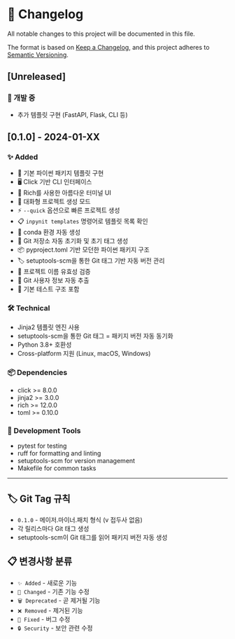 # 📝 Changelog

All notable changes to this project will be documented in this file.

The format is based on [Keep a Changelog](https://keepachangelog.com/en/1.0.0/),
and this project adheres to [Semantic Versioning](https://semver.org/spec/v2.0.0.html).

## [Unreleased]

### 🚧 개발 중

- 추가 템플릿 구현 (FastAPI, Flask, CLI 등)

## [0.1.0] - 2024-01-XX

### ✨ Added

- 🎯 기본 파이썬 패키지 템플릿 구현
- 🖥️ Click 기반 CLI 인터페이스
- 🎨 Rich를 사용한 아름다운 터미널 UI
- 🔧 대화형 프로젝트 생성 모드
- ⚡ `--quick` 옵션으로 빠른 프로젝트 생성
- 📋 `inpynit templates` 명령어로 템플릿 목록 확인
- 🐍 conda 환경 자동 생성
- 🌱 Git 저장소 자동 초기화 및 초기 태그 생성
- 📦 pyproject.toml 기반 모던한 파이썬 패키지 구조
- 🏷️ setuptools-scm을 통한 Git 태그 기반 자동 버전 관리
- 🎯 프로젝트 이름 유효성 검증
- 📧 Git 사용자 정보 자동 추출
- 🧪 기본 테스트 구조 포함

### 🛠️ Technical

- Jinja2 템플릿 엔진 사용
- setuptools-scm을 통한 Git 태그 = 패키지 버전 자동 동기화
- Python 3.8+ 호환성
- Cross-platform 지원 (Linux, macOS, Windows)

### 📦 Dependencies

- click >= 8.0.0
- jinja2 >= 3.0.0
- rich >= 12.0.0
- toml >= 0.10.0

### 🔧 Development Tools

- pytest for testing
- ruff for formatting and linting
- setuptools-scm for version management
- Makefile for common tasks

---

## 🏷️ Git Tag 규칙

- `0.1.0` - 메이저.마이너.패치 형식 (v 접두사 없음)
- 각 릴리스마다 Git 태그 생성
- setuptools-scm이 Git 태그를 읽어 패키지 버전 자동 생성

## 📋 변경사항 분류

- `✨ Added` - 새로운 기능
- `🔧 Changed` - 기존 기능 수정
- `🗑️ Deprecated` - 곧 제거될 기능
- `❌ Removed` - 제거된 기능
- `🐛 Fixed` - 버그 수정
- `🔒 Security` - 보안 관련 수정
